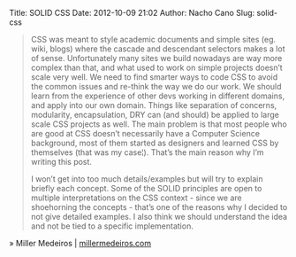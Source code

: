 Title: SOLID CSS
Date: 2012-10-09 21:02
Author: Nacho Cano
Slug: solid-css

> CSS was meant to style academic documents and simple sites (eg. wiki,
> blogs) where the cascade and descendant selectors makes a lot of
> sense. Unfortunately many sites we build nowadays are way more complex
> than that, and what used to work on simple projects doesn’t scale very
> well. We need to find smarter ways to code CSS to avoid the common
> issues and re-think the way we do our work. We should learn from the
> experience of other devs working in different domains, and apply into
> our own domain. Things like separation of concerns, modularity,
> encapsulation, DRY can (and should) be applied to large scale CSS
> projects as well. The main problem is that most people who are good at
> CSS doesn’t necessarily have a Computer Science background, most of
> them started as designers and learned CSS by themselves (that was my
> case¦). That’s the main reason why I’m writing this post.
>
> I won’t get into too much details/examples but will try to explain
> briefly each concept. Some of the SOLID principles are open to
> multiple interpretations on the CSS context - since we are shoehorning
> the concepts - that’s one of the reasons why I decided to not give
> detailed examples. I also think we should understand the idea and not
> be tied to a specific implementation.

» Miller Medeiros | [millermedeiros.com][]

  [millermedeiros.com]: http://blog.millermedeiros.com/solid-css/
    "SOLID CSS"
